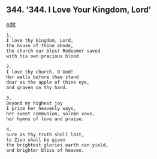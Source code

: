 
## 344.  '344. I Love Your Kingdom, Lord'
[edit](https://docs.google.com/document/d/17EX4JLH9p632yTDst_uTQZQWusgJ99g4/edit?mode=html)






    1.
    I love thy kingdom, Lord,
    the house of thine abode,
    the church our blest Redeemer saved
    with his own precious blood.

    2.
    I love thy church, O God!
    Her walls before thee stand
    dear as the apple of thine eye,
    and graven on thy hand.

    3.
    Beyond my highest joy
    I prize her heavenly ways,
    her sweet communion, solemn vows,
    her hymns of love and praise.

    4.
    Sure as thy truth shall last,
    to Zion shall be given
    the brightest glories earth can yield,
    and brighter bliss of heaven.

